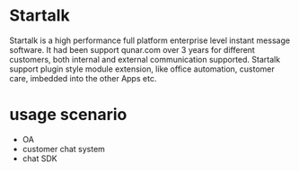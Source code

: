 


# Startalk

Startalk is a high performance full platform enterprise level instant message software. It had been support qunar.com over 3 years for different customers, both internal and external communication supported. 
Startalk support plugin style module extension, like office automation, customer care, imbedded into the other Apps etc.

# usage scenario

-  OA
-  customer chat system
-  chat SDK

